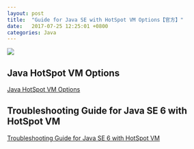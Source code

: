 ```yaml
---
layout: post
title:  "Guide for Java SE with HotSpot VM Options【官方】"
date:   2017-07-25 12:25:01 +0800
categories: Java
---
```

![](http://www.oracle.com/ocom/groups/public/@otn/documents/digitalasset/147209.gif)
## Java HotSpot VM Options
[Java HotSpot VM Options](http://www.oracle.com/technetwork/java/javase/tech/vmoptions-jsp-140102.html)

## Troubleshooting Guide for Java SE 6 with HotSpot VM
[Troubleshooting Guide for Java SE 6 with HotSpot VM](http://www.oracle.com/technetwork/java/javase/index-137495.html)